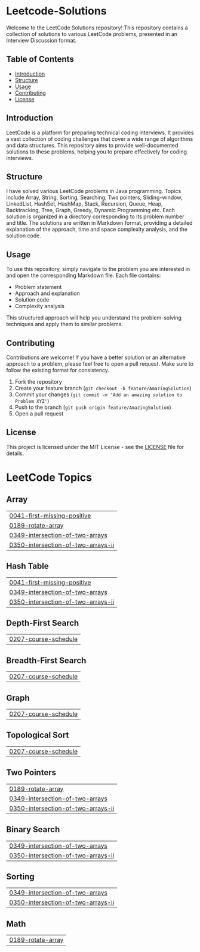 # Leetcode-Solutions

Welcome to the LeetCode Solutions repository! This repository contains a collection of solutions to various LeetCode problems, presented in an Interview Discussion format.

## Table of Contents

- [Introduction](#introduction)
- [Structure](#structure)
- [Usage](#usage)
- [Contributing](#contributing)
- [License](#license)

## Introduction

LeetCode is a platform for preparing technical coding interviews. It provides a vast collection of coding challenges that cover a wide range of algorithms and data structures. This repository aims to provide well-documented solutions to these problems, helping you to prepare effectively for coding interviews.

## Structure

I have solved various LeetCode problems in Java programming. Topics include Array, String, Sorting, Searching, Two pointers, Sliding-window, LinkedList, HashSet, HashMap, Stack, Recursion, Queue, Heap, Backtracking, Tree, Graph, Greedy,  Dynamic Programming etc. Each solution is organized in a directory corresponding to its problem number and title. The solutions are written in Markdown format, providing a detailed explanation of the approach, time and space complexity analysis, and the solution code.

## Usage

To use this repository, simply navigate to the problem you are interested in and open the corresponding Markdown file. Each file contains:

- Problem statement
- Approach and explanation
- Solution code
- Complexity analysis

This structured approach will help you understand the problem-solving techniques and apply them to similar problems.

## Contributing

Contributions are welcome! If you have a better solution or an alternative approach to a problem, please feel free to open a pull request. Make sure to follow the existing format for consistency.

1. Fork the repository
2. Create your feature branch (`git checkout -b feature/AmazingSolution`)
3. Commit your changes (`git commit -m 'Add an amazing solution to Problem XYZ'`)
4. Push to the branch (`git push origin feature/AmazingSolution`)
5. Open a pull request

## License

This project is licensed under the MIT License - see the [LICENSE](LICENSE) file for details.



<!---LeetCode Topics Start-->
# LeetCode Topics
## Array
|  |
| ------- |
| [0041-first-missing-positive](https://github.com/deep1020/Leetcode-Solutions/tree/master/0041-first-missing-positive) |
| [0189-rotate-array](https://github.com/deep1020/Leetcode-Solutions/tree/master/0189-rotate-array) |
| [0349-intersection-of-two-arrays](https://github.com/deep1020/Leetcode-Solutions/tree/master/0349-intersection-of-two-arrays) |
| [0350-intersection-of-two-arrays-ii](https://github.com/deep1020/Leetcode-Solutions/tree/master/0350-intersection-of-two-arrays-ii) |
## Hash Table
|  |
| ------- |
| [0041-first-missing-positive](https://github.com/deep1020/Leetcode-Solutions/tree/master/0041-first-missing-positive) |
| [0349-intersection-of-two-arrays](https://github.com/deep1020/Leetcode-Solutions/tree/master/0349-intersection-of-two-arrays) |
| [0350-intersection-of-two-arrays-ii](https://github.com/deep1020/Leetcode-Solutions/tree/master/0350-intersection-of-two-arrays-ii) |
## Depth-First Search
|  |
| ------- |
| [0207-course-schedule](https://github.com/deep1020/Leetcode-Solutions/tree/master/0207-course-schedule) |
## Breadth-First Search
|  |
| ------- |
| [0207-course-schedule](https://github.com/deep1020/Leetcode-Solutions/tree/master/0207-course-schedule) |
## Graph
|  |
| ------- |
| [0207-course-schedule](https://github.com/deep1020/Leetcode-Solutions/tree/master/0207-course-schedule) |
## Topological Sort
|  |
| ------- |
| [0207-course-schedule](https://github.com/deep1020/Leetcode-Solutions/tree/master/0207-course-schedule) |
## Two Pointers
|  |
| ------- |
| [0189-rotate-array](https://github.com/deep1020/Leetcode-Solutions/tree/master/0189-rotate-array) |
| [0349-intersection-of-two-arrays](https://github.com/deep1020/Leetcode-Solutions/tree/master/0349-intersection-of-two-arrays) |
| [0350-intersection-of-two-arrays-ii](https://github.com/deep1020/Leetcode-Solutions/tree/master/0350-intersection-of-two-arrays-ii) |
## Binary Search
|  |
| ------- |
| [0349-intersection-of-two-arrays](https://github.com/deep1020/Leetcode-Solutions/tree/master/0349-intersection-of-two-arrays) |
| [0350-intersection-of-two-arrays-ii](https://github.com/deep1020/Leetcode-Solutions/tree/master/0350-intersection-of-two-arrays-ii) |
## Sorting
|  |
| ------- |
| [0349-intersection-of-two-arrays](https://github.com/deep1020/Leetcode-Solutions/tree/master/0349-intersection-of-two-arrays) |
| [0350-intersection-of-two-arrays-ii](https://github.com/deep1020/Leetcode-Solutions/tree/master/0350-intersection-of-two-arrays-ii) |
## Math
|  |
| ------- |
| [0189-rotate-array](https://github.com/deep1020/Leetcode-Solutions/tree/master/0189-rotate-array) |
<!---LeetCode Topics End-->